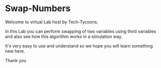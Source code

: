 # Swap-Numbers

Welcome to virtual Lab host by Tech-Tycoons.

In this Lab you can perform swapping of two variables using third variables and also see how this algorithm works in a simulation way.

It's very easy to use and understand so we hope you will learn something new here.

Thank you
